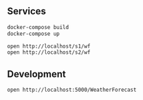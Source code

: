 ## Services

```bash
docker-compose build
docker-compose up

open http://localhost/s1/wf
open http://localhost/s2/wf
```

## Development

```bash
open http://localhost:5000/WeatherForecast
```